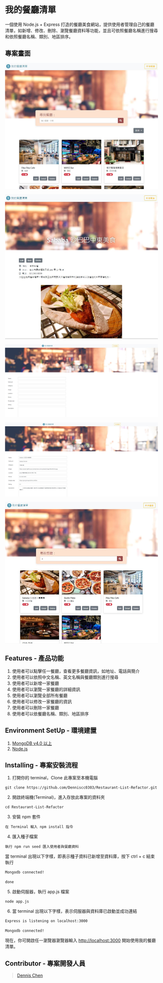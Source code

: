 # 我的餐廳清單

一個使用 Node.js + Express 打造的餐廳美食網站，提供使用者管理自己的餐廳清單，如新增、修改、刪除、瀏覽餐廳資料等功能，並且可依照餐廳名稱進行搜尋和依照餐廳名稱、類別、地區排序。

## 專案畫面

![image](https://github.com/Denniscc0303/Images/blob/master/2-3%20A8%20%E6%89%93%E9%80%A0%E9%A4%90%E5%BB%B3%E6%B8%85%E5%96%AECRUD_%E9%87%8D%E6%A7%8B_Dennis_20210129.JPG)

![image](https://github.com/Denniscc0303/Images/blob/master/2-3%20A6%20%E6%89%93%E9%80%A0%E9%A4%90%E5%BB%B3%E6%B8%85%E5%96%AECRUD_detail_Dennis_20210124.JPG)

![image](https://github.com/Denniscc0303/Images/blob/master/2-3%20A6%20%E6%89%93%E9%80%A0%E9%A4%90%E5%BB%B3%E6%B8%85%E5%96%AECRUD_new_Dennis_20210124.JPG)

![image](https://github.com/Denniscc0303/Images/blob/master/2-3%20A6%20%E6%89%93%E9%80%A0%E9%A4%90%E5%BB%B3%E6%B8%85%E5%96%AECRUD_edit_Dennis_20210124.JPG)

![image](https://github.com/Denniscc0303/Images/blob/master/2-3%20A6%20%E6%89%93%E9%80%A0%E9%A4%90%E5%BB%B3%E6%B8%85%E5%96%AECRUD_search_Dennis_20210124.JPG)

## Features - 產品功能

1. 使用者可以點擊任一餐廳，查看更多餐廳資訊，如地址、電話與簡介
2. 使用者可以依照中文名稱、英文名稱與餐廳類別進行搜尋
3. 使用者可以新增一家餐廳
4. 使用者可以瀏覽一家餐廳的詳細資訊
5. 使用者可以瀏覽全部所有餐廳
6. 使用者可以修改一家餐廳的資訊
7. 使用者可以刪除一家餐廳
8. 使用者可以依餐廳名稱、類別、地區排序

## Environment SetUp - 環境建置

1. [MongoDB v4.0 以上](https://www.mongodb.com/download-center/community)
2. [Node.js](https://nodejs.org/en/)

## Installing - 專案安裝流程

1. 打開你的 terminal，Clone 此專案至本機電腦

```
git clone https://github.com/Denniscc0303/Restaurant-List-Refactor.git
```

2. 開啟終端機(Terminal)，進入存放此專案的資料夾

```
cd Restaurant-List-Refactor
```

3. 安裝 npm 套件

```
在 Terminal 輸入 npm install 指令
```

4. 匯入種子檔案

```
執行 npm run seed 匯入使用者與餐廳資料
```

當 terminal 出現以下字樣，即表示種子資料已新增至資料庫，按下 ctrl + c 結束執行

```
Mongodb connected!

done
```

5. 啟動伺服器，執行 app.js 檔案

```
node app.js
```

6. 當 terminal 出現以下字樣，表示伺服器與資料庫已啟動並成功連結

```
Express is listening on localhost:3000

Mongodb connected!
```

現在，你可開啟任一瀏覽器瀏覽器輸入 [http://localhost:3000](http://localhost:3000) 開始使用我的餐廳清單。

## Contributor - 專案開發人員

> [Dennis Chen](https://github.com/Denniscc0303)
